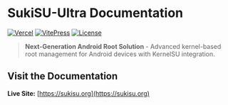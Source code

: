 # SukiSU-Ultra Documentation

[![Vercel](https://therealsujitk-vercel-badge.vercel.app/?app=sukisu-org)](https://sukisu.org)
[![VitePress](https://img.shields.io/badge/VitePress-2.0.0--alpha.9-646cff?logo=vite)](https://vitepress.dev)
[![License](https://img.shields.io/badge/License-Multiple-blue)](/docs/guide/license.md)

> **Next-Generation Android Root Solution** - Advanced kernel-based root management for Android devices with KernelSU integration.

##  Visit the Documentation

**Live Site:** [https://sukisu.org](https://sukisu.org)